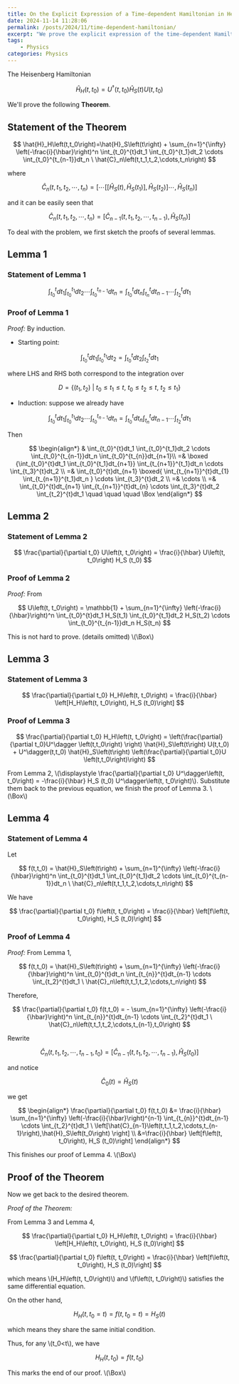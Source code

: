 ```yaml
---
title: On the Explicit Expression of a Time-dependent Hamiltonian in Heisenberg Picture
date: 2024-11-14 11:28:06
permalink: /posts/2024/11/time-dependent-hamiltonian/
excerpt: "We prove the explicit expression of the time-dependent Hamiltonian in Heisenberg picture in this post."
tags: 
    - Physics
categories: Physics
---
```


The Heisenberg Hamiltonian

$$
\hat{H}_H\left(t,t_0\right)=U^\dagger \left(t,t_0\right) \hat{H}_S\left(t\right) U(t,t_0)
$$

We'll prove the following **Theorem**.

## Statement of the Theorem

$$
\hat{H}_H\left(t,t_0\right)=\hat{H}_S\left(t\right) + \sum_{n=1}^{\infty} \left(-\frac{i}{\hbar}\right)^n \int_{t_0}^{t}dt_1 \int_{t_0}^{t_1}dt_2  \cdots \int_{t_0}^{t_{n-1}}dt_n \ \hat{C}_n\left(t,t_1,t_2,\cdots,t_n\right)
$$

where

$$
\hat{C}_n\left(t,t_1,t_2,\cdots,t_n\right) = \left[\cdots \left[\left[\hat{H}_S\left(t\right),\hat{H}_S\left(t_1\right) \right],\hat{H}_S\left(t_2\right)\right] \cdots, \hat{H}_S\left(t_n\right) \right]
$$

and it can be easily seen that

$$
\hat{C}_n\left(t,t_1,t_2,\cdots,t_n\right) = \left[\hat{C}_{n-1}\left(t,t_1,t_2,\cdots,t_{n-1}\right),\hat{H}_S\left(t_n\right) \right]
$$

To deal with the problem, we first sketch the proofs of several lemmas.

## Lemma 1

### Statement of Lemma 1

$$
\int_{t_0}^{t}dt_1 \int_{t_0}^{t_1}dt_2  \cdots \int_{t_0}^{t_{n-1}}dt_n = \int_{t_0}^{t}dt_n \int_{t_{n}}^{t}dt_{n-1}  \cdots \int_{t_2}^{t}dt_1
$$

### Proof of Lemma 1

*Proof:* By induction.

- Starting point:

$$
\int_{t_0}^{t}dt_1 \int_{t_0}^{t_1}dt_2 = \int_{t_0}^{t}dt_2 \int_{t_2}^{t}dt_{1}
$$

where LHS and RHS both correspond to the integration over

$$
D=\{(t_1,t_2)\ | \ t_0\leq t_1 \leq t,\ t_0\leq t_2 \leq t, \ t_2 \leq t_1\}
$$

- Induction: suppose we already have

$$
\int_{t_0}^{t}dt_1 \int_{t_0}^{t_1}dt_2  \cdots \int_{t_0}^{t_{n-1}}dt_n = \int_{t_0}^{t}dt_n \int_{t_{n}}^{t}dt_{n-1}  \cdots \int_{t_2}^{t}dt_1
$$

Then

$$
\begin{align*}
    & \int_{t_0}^{t}dt_1 \int_{t_0}^{t_1}dt_2  \cdots \int_{t_0}^{t_{n-1}}dt_n \int_{t_0}^{t_{n}}dt_{n+1}\\ =& \boxed {\int_{t_0}^{t}dt_1 \int_{t_0}^{t_1}dt_{n+1}} \int_{t_{n+1}}^{t_1}dt_n  \cdots \int_{t_3}^{t}dt_2 
    \\ =& \int_{t_0}^{t}dt_{n+1} \boxed{ \int_{t_{n+1}}^{t}dt_{1} \int_{t_{n+1}}^{t_1}dt_n } \cdots \int_{t_3}^{t}dt_2 
    \\ =& \cdots
    \\ =& \int_{t_0}^{t}dt_{n+1} \int_{t_{n+1}}^{t}dt_{n}  \cdots \int_{t_3}^{t}dt_2  \int_{t_2}^{t}dt_1 \quad \quad \quad \Box
\end{align*} 
$$

## Lemma 2

### Statement of Lemma 2

$$
\frac{\partial}{\partial t_0} U\left(t, t_0\right) = \frac{i}{\hbar} U\left(t, t_0\right) H_S (t_0)
$$

### Proof of Lemma 2

*Proof:* From

$$
U\left(t, t_0\right) = \mathbb{1} + \sum_{n=1}^{\infty} \left(-\frac{i}{\hbar}\right)^n \int_{t_0}^{t}dt_1 H_S(t_1) \int_{t_0}^{t_1}dt_2 H_S(t_2) \cdots \int_{t_0}^{t_{n-1}}dt_n H_S(t_n)
$$

This is not hard to prove. (details omitted) \\(\Box\\)

## Lemma 3

### Statement of Lemma 3

$$
\frac{\partial}{\partial t_0} H_H\left(t, t_0\right) = \frac{i}{\hbar} \left[H_H\left(t, t_0\right), H_S (t_0)\right]
$$

### Proof of Lemma 3

$$
\frac{\partial}{\partial t_0} H_H\left(t, t_0\right) = \left(\frac{\partial}{\partial t_0}U^\dagger \left(t,t_0\right) \right) \hat{H}_S\left(t\right) U(t,t_0) +  U^\dagger(t,t_0) \hat{H}_S\left(t\right) \left(\frac{\partial}{\partial t_0}U \left(t,t_0\right)\right)
$$

From Lemma 2, \\(\displaystyle \frac{\partial}{\partial t_0} U^\dagger\left(t, t_0\right) = -\frac{i}{\hbar} H_S (t_0) U^\dagger\left(t, t_0\right)\\). Substitute them back to the previous equation, we finish the proof of Lemma 3. \\(\Box\\)

## Lemma 4

### Statement of Lemma 4

Let

$$
f(t,t_0) = \hat{H}_S\left(t\right) + \sum_{n=1}^{\infty} \left(-\frac{i}{\hbar}\right)^n \int_{t_0}^{t}dt_1 \int_{t_0}^{t_1}dt_2  \cdots \int_{t_0}^{t_{n-1}}dt_n \ \hat{C}_n\left(t,t_1,t_2,\cdots,t_n\right)
$$

We have

$$
\frac{\partial}{\partial t_0} f\left(t, t_0\right) = \frac{i}{\hbar} \left[f\left(t, t_0\right), H_S (t_0)\right]
$$

### Proof of Lemma 4

*Proof:* From Lemma 1,

$$
f(t,t_0) = \hat{H}_S\left(t\right) + \sum_{n=1}^{\infty} \left(-\frac{i}{\hbar}\right)^n \int_{t_0}^{t}dt_n \int_{t_{n}}^{t}dt_{n-1}  \cdots \int_{t_2}^{t}dt_1 \ \hat{C}_n\left(t,t_1,t_2,\cdots,t_n\right)
$$

Therefore,

$$
\frac{\partial}{\partial t_0} f(t,t_0) = - \sum_{n=1}^{\infty} \left(-\frac{i}{\hbar}\right)^n \int_{t_{n}}^{t}dt_{n-1}  \cdots \int_{t_2}^{t}dt_1 \ \hat{C}_n\left(t,t_1,t_2,\cdots,t_{n-1},t_0\right)
$$

Rewrite

$$
\hat{C}_n\left(t,t_1,t_2,\cdots,t_{n-1}, t_0\right) = \left[\hat{C}_{n-1}\left(t,t_1,t_2,\cdots,t_{n-1}\right),\hat{H}_S\left(t_0\right) \right]
$$

and notice

$$
\hat{C}_0\left(t\right) = \hat{H}_S\left(t\right)
$$

we get

$$
\begin{align*}
    \frac{\partial}{\partial t_0} f(t,t_0) &= \frac{i}{\hbar} \sum_{n=1}^{\infty} \left(-\frac{i}{\hbar}\right)^{n-1} \int_{t_{n}}^{t}dt_{n-1}  \cdots \int_{t_2}^{t}dt_1 \ \left[\hat{C}_{n-1}\left(t,t_1,t_2,\cdots,t_{n-1}\right),\hat{H}_S\left(t_0\right) \right] \\
    &=\frac{i}{\hbar} \left[f\left(t, t_0\right), H_S (t_0)\right]
\end{align*}
$$

This finishes our proof of Lemma 4. \\(\Box\\)

## Proof of the Theorem

Now we get back to the desired theorem.

*Proof of the Theorem:*

From Lemma 3 and Lemma 4,

$$
\frac{\partial}{\partial t_0} H_H\left(t, t_0\right) = \frac{i}{\hbar} \left[H_H\left(t, t_0\right), H_S (t_0)\right]
$$

$$
\frac{\partial}{\partial t_0} f\left(t, t_0\right) = \frac{i}{\hbar} \left[f\left(t, t_0\right), H_S (t_0)\right]
$$

which means \\(H_H\left(t, t_0\right)\\) and \\(f\left(t, t_0\right)\\) satisfies the same differential equation. 

On the other hand, 

$$
H_H\left(t, t_0=t\right) = f\left(t, t_0=t\right) = H_S(t)
$$

which means they share the same initial condition.

Thus, for any \\(t_0<t\\), we have

$$
H_H\left(t, t_0\right) = f\left(t, t_0\right)
$$

This marks the end of our proof. \\(\Box\\)